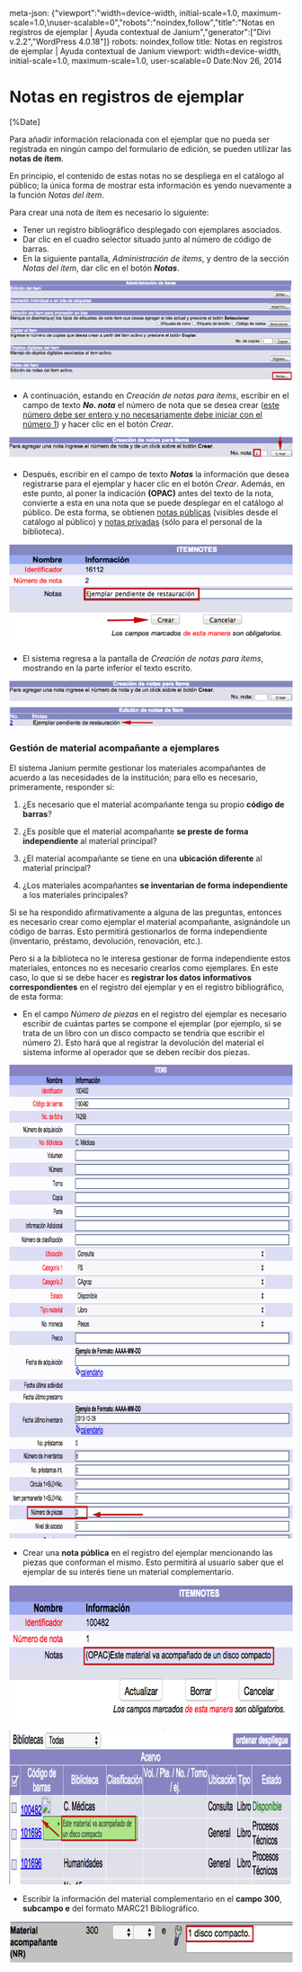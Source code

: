 meta-json: {"viewport":"width=device-width, initial-scale=1.0, maximum-scale=1.0,\nuser-scalable=0","robots":"noindex,follow","title":"Notas en registros de ejemplar | Ayuda contextual de Janium","generator":["Divi v.2.2","WordPress 4.0.18"]}
robots: noindex,follow
title: Notas en registros de ejemplar | Ayuda contextual de Janium
viewport: width=device-width, initial-scale=1.0, maximum-scale=1.0, user-scalable=0
Date:Nov 26, 2014


# Notas en registros de ejemplar

[%Date]

Para añadir información relacionada con el ejemplar que no pueda ser
registrada en ningún campo del formulario de edición, se pueden utilizar
las **notas de ítem**.

En principio, el contenido de estas notas no se despliega en el catálogo
al público; la única forma de mostrar esta información es yendo
nuevamente a la función *Notas del ítem*.

Para crear una nota de ítem es necesario lo siguiente:

-   Tener un registro bibliográfico desplegado con ejemplares asociados.
-   Dar clic en el cuadro selector situado junto al número de código de
    barras.
-   En la siguiente pantalla, *Administración de ítems*, y dentro de la
    sección *Notas del ítem*, dar clic en el botón ***Notas***.

![Acceso a la opción Notas del ítem](Creacion_notas_items.png)


-   A continuación, estando en *Creación de notas para ítems*, escribir
    en el campo de texto ***No. nota*** el número de nota que se desea
    crear (<span style="text-decoration: underline;">este número debe
    ser entero y no necesariamente debe iniciar con el número 1</span>)
    y hacer clic en el botón *Crear*.

![Introducción de número de nota](Creacion_notas_items2.png)

-   Después, escribir en el campo de texto ***Notas*** la información
    que desea registrarse para el ejemplar y hacer clic en el botón
    *Crear*. Además, en este punto, al poner la indicación **(OPAC)**
    antes del texto de la nota, convierte a esta en una nota que se
    puede desplegar en el catálogo al público. De esta forma, se
    obtienen <span style="text-decoration: underline;">notas
    públicas</span> (visibles desde el catálogo al público) y <span
    style="text-decoration: underline;">notas privadas</span> (sólo para
    el personal de la biblioteca).

![Introducción del texto de la nota](Creacion_notas_items3.png)

-   El sistema regresa a la pantalla de *Creación de notas para ítems*,
    mostrando en la parte inferior el texto escrito.

![Nota de ítem creada](Creacion_notas_items4.png)

### Gestión de material acompañante a ejemplares

El sistema Janium permite gestionar los materiales acompañantes de
acuerdo a las necesidades de la institución; para ello es necesario,
primeramente, responder si:

1.  ¿Es necesario que el material acompañante tenga su propio **código
    de barras**?

2.  ¿Es posible que el material acompañante **se preste de forma
    independiente** al material principal?

3.  ¿El material acompañante se tiene en una **ubicación diferente** al
    material principal?

4.  ¿Los materiales acompañantes **se inventarian de forma
    independiente** a los materiales principales?

Si se ha respondido afirmativamente a alguna de las preguntas, entonces
es necesario crear como ejemplar el material acompañante, asignándole un
código de barras. Esto permitirá gestionarlos de forma independiente
(inventario, préstamo, devolución, renovación, etc.).

Pero si a la biblioteca no le interesa gestionar de forma independiente
estos materiales, entonces no es necesario crearlos como ejemplares. En
este caso, lo que sí se debe hacer es **registrar los datos informativos
correspondientes** en el registro del ejemplar y en el registro
bibliográfico, de esta forma:

-   En el campo *Número de piezas* en el registro del ejemplar es
    necesario escribir de cuántas partes se compone el ejemplar (por
    ejemplo, si se trata de un libro con un disco compacto se tendría
    que escribir el número 2). Esto hará que al registrar la devolución
    del material el sistema informe al operador que se deben recibir dos
    piezas.

[<img src="Material_acompa1.png" alt="Material_acompa1" width="966" height="843">](Material_acompa1.png)

-   Crear una **nota pública** en el registro del ejemplar mencionando
    las piezas que conforman el mismo. Esto permitirá al usuario saber
    que el ejemplar de su interés tiene un material complementario.

[<img src="Material_acompa2.png" alt="Material_acompa2"  width="736" height="242">](Material_acompa2.png)

[<img src="Material_acompa3.png" alt="Material_acompa3" width="992" height="275">](Material_acompa3.png)

-   Escribir la información del material complementario en el **campo
    300**, **subcampo e** del formato MARC21 Bibliográfico.

[<img src="Material_acompa4.png" alt="Material_acompa4"  width="695" height="74">](Material_acompa4.png)


